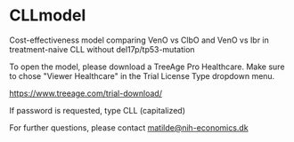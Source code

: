 # CLLmodel
Cost-effectiveness model comparing VenO vs ClbO and VenO vs Ibr in treatment-naive CLL without del17p/tp53-mutation

To open the model, please download a TreeAge Pro Healthcare. Make sure to chose "Viewer Healthcare" in the Trial License Type dropdown menu. 

https://www.treeage.com/trial-download/

If password is requested, type CLL (capitalized)

For further questions, please contact matilde@nih-economics.dk
